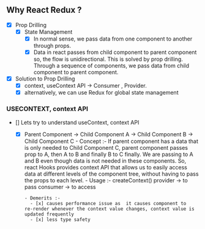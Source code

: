 ## Why React Redux ?
  - [x] Prop Drilling
    - [x] State Management
      - [x] In normal sense, we pass data from one component to another through props. 
      - [x] Data in react passes from child component to parent component so, the flow is unidirectional. This is solved by prop drilling. Through a sequence of components, we pass data from child component to  parent component. 
  
  - [x] Solution to Prop Drilling
    - [x] context, useContext API -> Consumer ,  Provider.
    - [x] alternatively, we can use Redux for global state management

### USECONTEXT, context API
  - [] Lets try to understand useContext, context API 
    - [x] Parent Component -> Child Component A -> Child Component B -> Child Component C
          - Concept :-  If parent component has a data that is only needed to  Child Component C, parent component passes prop to A, then A to B and  finally B to C finally. We are passing to A and B even though data is not needed in these components. So, react Hooks  provides context API that allows us to easily access data at different levels of the component tree, without having to pass the props to each level.
          - Usage :-  createContext()
                      provider -> to pass
                      consumer -> to access 

          - Demerits :- 
            - [x] causes performance issue as  it causes component to  re-render whenever the context value changes, context value is updated frequently
            - [x] less type safety
  

